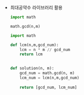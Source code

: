 - 최대공약수 라이브러리 활용

  ```python
  import math
  
  math.gcd(n,m)
  ```

  ```python
  import math
  
  def lcm(n,m,gcd_num):
      lcm = n * m // gcd_num
      return lcm
      
  
  def solution(n, m):
      gcd_num = math.gcd(n, m)
      lcm_num = lcm(n,m,gcd_num)
      
      return [gcd_num, lcm_num]
  ```

  